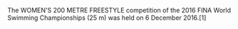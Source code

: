 The WOMEN'S 200 METRE FREESTYLE competition of the 2016 FINA World Swimming Championships (25 m) was held on 6 December 2016.[1]

